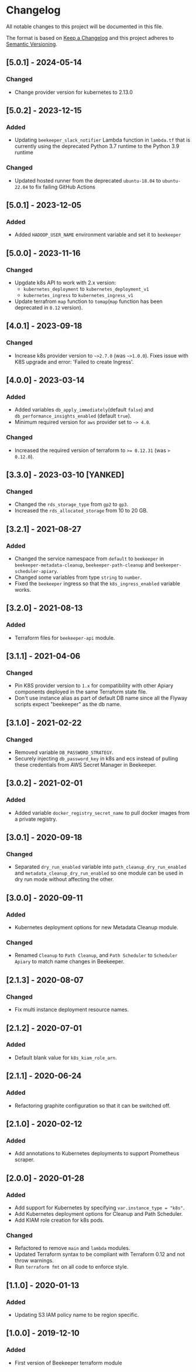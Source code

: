 # Changelog
All notable changes to this project will be documented in this file.

The format is based on [Keep a Changelog](http://keepachangelog.com/en/1.0.0/) and this project adheres to [Semantic Versioning](http://semver.org/spec/v2.0.0.html).

## [5.0.1] - 2024-05-14
### Changed
- Change provider version for kubernetes to 2.13.0 

## [5.0.2] - 2023-12-15
### Added
- Updating `beekeeper_slack_notifier`  Lambda function in `lambda.tf` that is currently using the deprecated Python 3.7 runtime to the Python 3.9 runtime

### Changed
- Updated hosted runner from the deprecated `ubuntu-18.04` to `ubuntu-22.04` to fix failing GitHub Actions

## [5.0.1] - 2023-12-05
### Added
- Added `HADOOP_USER_NAME` environment variable and set it to `beekeeper` 

## [5.0.0] - 2023-11-16
### Changed
- Upgdate k8s API to work with 2.x version:
  - `kubernetes_deployment` to `kubernetes_deployment_v1`
  - `kubernetes_ingress` to `kubernetes_ingress_v1`
- Update terrafrom `map` function to `tomap`(`map` function has been deprecated in `0.12` version).

## [4.0.1] - 2023-09-18
### Changed
- Increase k8s provider version to `~>2.7.0` (was `~>1.0.0`). Fixes issue with K8S upgrade and error: 'Failed to create Ingress'.

## [4.0.0] - 2023-03-14
### Added
- Added variables `db_apply_immediately`(default `false`) and `db_performance_insights_enabled` (default `true`).
- Minimum required version for `aws` provider set to `~> 4.0`.
### Changed
- Increased the required version of terraform to `>= 0.12.31` (was `> 0.12.0`).

## [3.3.0] - 2023-03-10 [YANKED]
### Changed
- Changed the `rds_storage_type` from `gp2` to `gp3`.
- Increased the `rds_allocated_storage` from 10 to 20 GB.

## [3.2.1] - 2021-08-27
### Added
- Changed the service namespace from `default` to `beekeeper` in `beekeeper-metadata-cleanup`, `beekeeper-path-cleanup` and `beekeeper-scheduler-apiary`.
- Changed some variables from type `string` to `number`.
- Fixed the `beekeeper` ingress so that the `k8s_ingress_enabled` variable works.

## [3.2.0] - 2021-08-13
### Added
- Terraform files for `beekeeper-api` module.

## [3.1.1] - 2021-04-06
### Changed
- Pin K8S provider version to `1.x` for compatibility with other Apiary components deployed in the same Terraform state file.
- Don't use instance alias as part of default DB name since all the Flyway scripts expect "beekeeper" as the db name.

## [3.1.0] - 2021-02-22
### Changed
- Removed variable `DB_PASSWORD_STRATEGY`.
- Securely injecting `db_password_key` in k8s and ecs instead of pulling these credentials from AWS Secret Manager in Beekeeper.

## [3.0.2] - 2021-02-01
### Added
- Added variable `docker_registry_secret_name` to pull docker images from a private registry.

## [3.0.1] - 2020-09-18
### Changed
- Separated `dry_run_enabled` variable into `path_cleanup_dry_run_enabled` and `metadata_cleanup_dry_run_enabled` so one module can be used in dry run mode without affecting the other.  

## [3.0.0] - 2020-09-11
### Added
- Kubernetes deployment options for new Metadata Cleanup module. 
### Changed
- Renamed `Cleanup` to `Path Cleanup`, and `Path Scheduler` to `Scheduler Apiary` to match name changes in Beekeeper.

## [2.1.3] - 2020-08-07
### Changed
- Fix multi instance deployment resource names.

## [2.1.2] - 2020-07-01
### Added
- Default blank value for `k8s_kiam_role_arn`.

## [2.1.1] - 2020-06-24
### Added
- Refactoring graphite configuration so that it can be switched off.

## [2.1.0] - 2020-02-12
### Added
- Add annotations to Kubernetes deployments to support Prometheus scraper.

## [2.0.0] - 2020-01-28
### Added
- Add support for Kubernetes by specifying `var.instance_type = "k8s"`.
- Add Kubernetes deployment options for Cleanup and Path Scheduler.
- Add KIAM role creation for k8s pods.

### Changed
- Refactored to remove `main` and `lambda` modules.
- Updated Terraform syntax to be compliant with Terraform 0.12 and not throw warnings.
- Run `terraform fmt` on all code to enforce style.

## [1.1.0] - 2020-01-13
### Added
- Updating S3 IAM policy name to be region specific.

## [1.0.0] - 2019-12-10
### Added
- First version of Beekeeper terraform module
